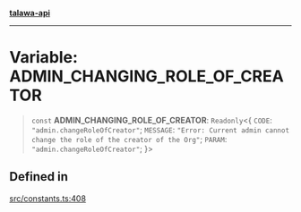 [**talawa-api**](../../README.md)

***

# Variable: ADMIN\_CHANGING\_ROLE\_OF\_CREATOR

> `const` **ADMIN\_CHANGING\_ROLE\_OF\_CREATOR**: `Readonly`\<\{ `CODE`: `"admin.changeRoleOfCreator"`; `MESSAGE`: `"Error: Current admin cannot change the role of the creator of the Org"`; `PARAM`: `"admin.changeRoleOfCreator"`; \}\>

## Defined in

[src/constants.ts:408](https://github.com/Suyash878/talawa-api/blob/095e6964ce2a06c1c30d1acf81b6162203f1db91/src/constants.ts#L408)
